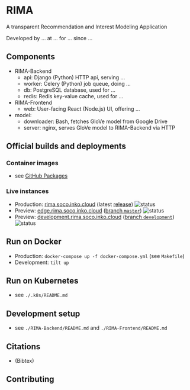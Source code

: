# RIMA

A transparent Recommendation and Interest Modeling Application

Developed by ... at ... for ... since ...


## Components

* RIMA-Backend
  * api: Django (Python) HTTP api, serving ...
  * worker: Celery (Python) job queue, doing ...
  * db: PostgreSQL database, used for ...
  * redis: Redis key-value cache, used for ...
* RIMA-Frontend
  * web: User-facing React (Node.js) UI, offering ...
* model:
  * downloader: Bash, fetches GloVe model from Google Drive
  * server: nginx, serves GloVe model to RIMA-Backend via HTTP


## Official builds and deployments

### Container images

* see [GitHub Packages](https://github.com/orgs/ude-soco/packages?repo_name=RIMA)

### Live instances

* Production: [rima.soco.inko.cloud](https://rima.soco.inko.cloud/) (latest [release](https://github.com/ude-soco/RIMA/releases)) ![status](https://argocd.cluster.soco.inko.cloud/api/badge?name=rima-prod)
* Preview: [edge.rima.soco.inko.cloud](https://edge.rima.soco.inko.cloud/) ([branch `master`](https://github.com/ude-soco/CourseMapper-webserver/tree/master)) ![status](https://argocd.cluster.soco.inko.cloud/api/badge?name=rima-edge)
* Preview: [development.rima.soco.inko.cloud](https://development.rima.soco.inko.cloud/) ([branch `development`](https://github.com/ude-soco/CourseMapper-webserver/tree/development)) ![status](https://argocd.cluster.soco.inko.cloud/api/badge?name=rima-development)


## Run on Docker

* Production: `docker-compose up -f docker-compose.yml` (see `Makefile`)
* Development: `tilt up`


## Run on Kubernetes

* see `./.k8s/README.md`


## Development setup

* see `./RIMA-Backend/README.md` and `./RIMA-Frontend/README.md`


## Citations

* (Bibtex)


## Contributing
